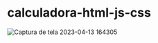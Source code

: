 # calculadora-html-js-css
![Captura de tela 2023-04-13 164305](https://user-images.githubusercontent.com/106494649/231866527-9ab65dfc-42ba-404a-ba3d-40be5a1a19f0.png)
